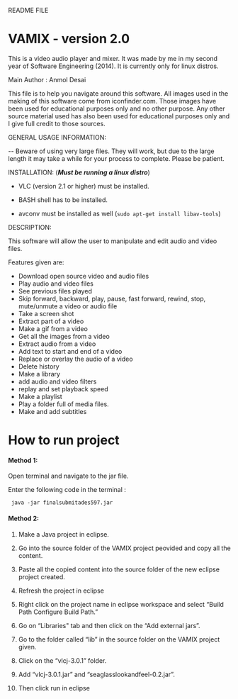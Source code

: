 README FILE

VAMIX - version 2.0 
====================

This is a video audio player and mixer. It was made by me in my second year of Software Engineering (2014). It 
is currently only for linux distros.

Main Author : Anmol Desai  


This file is to help you navigate around this software. All images used in the making of this software come from iconfinder.com. Those images have been used for educational purposes only and no other purpose. Any other source material used has also been used for educational purposes only and I give full credit to those sources. 


GENERAL USAGE INFORMATION:

-- Beware of using very large files. They will work, but due to the large length it may take a while for your process to complete. Please be patient.


INSTALLATION: (***Must be running a linux distro***) 

- VLC (version 2.1 or higher) must be installed.

- BASH shell has to be installed.

- avconv must be installed as well (```sudo apt-get install libav-tools```)


DESCRIPTION:

This software will allow the user to manipulate and edit audio and video files. 

Features given are:

 - Download open source video and audio files
 - Play audio and video files
 - See previous files played
 - Skip forward, backward, play, pause, fast forward, rewind, stop, mute/unmute a video or audio file
 - Take a screen shot
 - Extract part of a video
 - Make a gif from a video
 - Get all the images from a video
 - Extract audio from a video
 - Add text to start and end of a video
 - Replace or overlay the audio of a video
 - Delete history
 - Make a library
 - add audio and video filters
 - replay and set playback speed
 - Make a playlist
 - Play a folder full of media files.
 - Make and add subtitles



<h1>How to run project</h1>

<h4>Method 1:</h4>

Open terminal and navigate to the jar file.

Enter the following code in the terminal :

``` java -jar finalsubmitades597.jar```



<h4>Method 2:</h4>

1. Make a Java project in eclipse.

2. Go into the source folder of the VAMIX project peovided and copy all the content.

3. Paste all the copied content into the source folder of the new eclipse project created.

4. Refresh the project in eclipse

5. Right click on the project name in eclipse workspace and select “Build Path Configure Build Path.”

6. Go on “Libraries" tab and then click on the “Add external jars”.

7. Go to the folder called “lib” in the source folder on the VAMIX project given.

8. Click on the “vlcj-3.0.1” folder.

9. Add “vlcj-3.0.1.jar” and “seaglasslookandfeel-0.2.jar”. 

10. Then click run in eclipse
